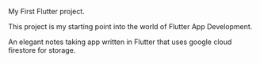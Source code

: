 
My First Flutter project.

This project is my starting point into the world of Flutter App Development.

An elegant notes taking app written in Flutter that uses google cloud firestore for storage.
